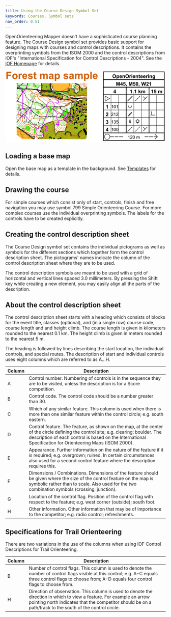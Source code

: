 ```yaml
---
title: Using the Course Design Symbol Set
keywords: Courses, Symbol sets
nav_order: 0.51
---
```


[Templates]: templates.md
[IOF Homepage]: https://orienteering.org

OpenOrienteering Mapper doesn't have a sophisticated course planning feature.
The Course Design symbol set provides basic support for designing maps with
courses and control descriptions. It contains the overprinting symbols from the
ISOM 2000 and the control descriptions from IOF's "International Specification
for Control Descriptions - 2004". See the [IOF Homepage] for details.

![ ](images/course_design.png)


## Loading a base map

Open the base map as a template in the background. See [Templates] for details.


## Drawing the course

For simple courses which consist only of start, controls, finish and free
navigation you may use symbol 799 Simple Orienteering Course. For more complex
courses use the individual overprinting symbols. The labels for the controls
have to be created explicitly.


## Creating the control description sheet

The Course Design symbol set contains the individual pictograms as well as
symbols for the different sections which together form the control description
sheet. The pictograms' names indicate the column of the control description sheet where
they are to be used.

The control description symbols are meant to be used with a grid of horizontal
and vertical lines spaced 3.0 millimeters. By pressing the Shift key while
creating a new element, you may easily align all the parts of the description.


## About the control description sheet

The control description sheet starts with a heading which consists of blocks for
the event title, classes (optional), and (in a single row) course code, course
length and and height climb. The course length is given in kilometers rounded to
the nearest 0.1 km. The height climb is given in meters rounded to the nearest
5 m.

The heading is followed by lines describing the start location, the individual
controls, and special routes. The description of start and individual controls
uses eight columns which are referred to as A...H.

| Column | Description |
| ------ | ----------- |
| A      | Control number. Numbering of controls is in the sequence they are to be visited, unless the description is for a Score competition. |
| B      | Control code. The control code should be a number greater than 30. |
| C      | Which of any similar feature. This column is used when there is more than one similar feature within the control circle; e.g. south eastern. |
| D      | Control feature. The feature, as shown on the map, at the center of the circle defining the control site; e.g. clearing; boulder. The description of each control is based on the International Specification for Orienteering Maps (ISOM 2000). |
| E      | Appearance. Further information on the nature of the feature if it is required; e.g. overgrown; ruined. In certain circumstances also used for a second control feature where the description requires this. |
| F      | Dimensions / Combinations. Dimensions of the feature should be given where the size of the control feature on the map is symbolic rather than to scale. Also used for the two combination symbols (crossing; junction). |
| G       | Location of the control flag. Position of the control flag with respect to the feature; e.g. west corner (outside); south foot. |
| H       | Other information. Other information that may be of importance to the competitor; e.g. radio control; refreshments. |


## Specifications for Trail Orienteering

There are two variations in the use of the columns when using IOF Control Descriptions for Trail Orienteering.

| Column | Description |
| ------ | ----------- |
| B      | Number of control flags. This column is used to denote the number of control flags visible at this control; e.g. A-C equals three control flags to choose from; A-D equals four control flags to choose from. |
| H      | Direction of observation. This column is used to denote the direction in which to view a feature. For example an arrow pointing north indicates that the competitor should be on a path/track to the south of the control circle. |
